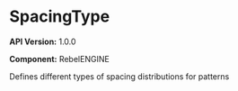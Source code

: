 # SpacingType

**API Version:** 1.0.0

**Component:** RebelENGINE

Defines different types of spacing distributions for patterns

